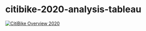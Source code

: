# citibike-2020-analysis-tableau
<div class='tableauPlaceholder' id='viz1649965015292' style='position: relative'><noscript><a href='#'><img alt='CitiBike Overview 2020 ' src='https:&#47;&#47;public.tableau.com&#47;static&#47;images&#47;Ci&#47;CitiBike2020Analysis_16498339618540&#47;CitiBikeOverview2020&#47;1_rss.png' style='border: none' /></a></noscript><object class='tableauViz'  style='display:none;'><param name='host_url' value='https%3A%2F%2Fpublic.tableau.com%2F' /> <param name='embed_code_version' value='3' /> <param name='site_root' value='' /><param name='name' value='CitiBike2020Analysis_16498339618540&#47;CitiBikeOverview2020' /><param name='tabs' value='no' /><param name='toolbar' value='yes' /><param name='static_image' value='https:&#47;&#47;public.tableau.com&#47;static&#47;images&#47;Ci&#47;CitiBike2020Analysis_16498339618540&#47;CitiBikeOverview2020&#47;1.png' /> <param name='animate_transition' value='yes' /><param name='display_static_image' value='yes' /><param name='display_spinner' value='yes' /><param name='display_overlay' value='yes' /><param name='display_count' value='yes' /><param name='language' value='zh-CN' /></object></div>                <script type='text/javascript'>                    var divElement = document.getElementById('viz1649965015292');                    var vizElement = divElement.getElementsByTagName('object')[0];                    if ( divElement.offsetWidth > 800 ) { vizElement.style.width='1400px';vizElement.style.height='1227px';} else if ( divElement.offsetWidth > 500 ) { vizElement.style.width='1400px';vizElement.style.height='1227px';} else { vizElement.style.width='100%';vizElement.style.height='2927px';}                     var scriptElement = document.createElement('script');                    scriptElement.src = 'https://public.tableau.com/javascripts/api/viz_v1.js';                    vizElement.parentNode.insertBefore(scriptElement, vizElement);                </script>

